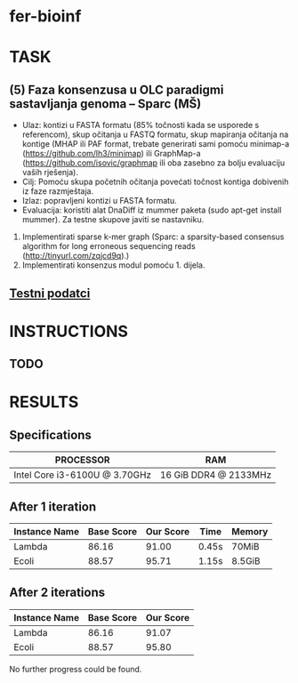 # fer-bioinf

# TASK
## (5) Faza konsenzusa u OLC paradigmi sastavljanja genoma – Sparc (MŠ)

* Ulaz: kontizi u FASTA formatu (85% točnosti kada se usporede s referencom), skup očitanja u FASTQ formatu, skup mapiranja očitanja na kontige (MHAP ili PAF format, trebate generirati sami pomoću minimap-a (https://github.com/lh3/minimap) ili GraphMap-a (https://github.com/isovic/graphmap ili oba zasebno za bolju evaluaciju vaših rješenja).
* Cilj: Pomoću skupa početnih očitanja povećati točnost kontiga dobivenih iz faze razmještaja.
* Izlaz: popravljeni kontizi u FASTA formatu.
* Evaluacija: koristiti alat DnaDiff iz mummer paketa (sudo apt-get install mummer). Za testne skupove javiti se nastavniku.


1. Implementirati sparse k-mer graph (Sparc: a sparsity-based consensus algorithm for long erroneous sequencing reads (http://tinyurl.com/zqjcd9q).)
2. Implementirati konsenzus modul pomoću 1. dijela.

## [Testni podatci](https://www.dropbox.com/s/a40dhhfchojyf0c/consenus_input.zip?dl=0)

# INSTRUCTIONS
## TODO

# RESULTS
## Specifications
| PROCESSOR | RAM |
| --------- | --- |
| Intel Core i3-6100U @ 3.70GHz | 16 GiB DDR4 @ 2133MHz |

## After 1 iteration
| Instance Name | Base Score | Our Score | Time   | Memory |
| ------------- | ---------- | --------- | ------ | ------ |
| Lambda        | 86.16      | 91.00     | 0.45s  | 70MiB  |
| Ecoli         | 88.57      | 95.71     | 1.15s  | 8.5GiB |

## After 2 iterations
| Instance Name | Base Score | Our Score |
| ------------- | ---------- | --------- |
| Lambda        | 86.16      | 91.07     |
| Ecoli         | 88.57      | 95.80     |

No further progress could be found.
